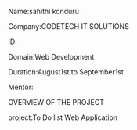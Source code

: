 Name:sahithi konduru

Company:CODETECH IT SOLUTIONS

ID:

Domain:Web Development

Duration:August1st to September1st

Mentor:

OVERVIEW OF THE PROJECT

project:To Do list Web Application
